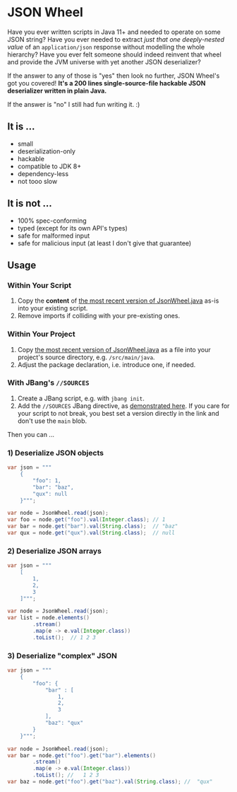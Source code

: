 # JSON Wheel

Have you ever written scripts in Java 11+ and needed to operate on some JSON string? Have you ever needed to extract *just that one deeply-nested value* of an `application/json` response without modelling the whole hierarchy? Have you
ever felt someone should indeed reinvent that wheel and provide the JVM universe with yet another JSON deserializer?

If the answer to any of those is "yes" then look no further, JSON Wheel's got you covered! **It's a 200 lines
single-source-file hackable JSON deserializer written in plain Java.**

If the answer is "no" I still had fun writing it. :)

## It is ...

* small
* deserialization-only
* hackable
* compatible to JDK 8+
* dependency-less
* not tooo slow

## It is not ...

* 100% spec-conforming
* typed (except for its own API's types)
* safe for malformed input
* safe for malicious input (at least I don't give that guarantee)

## Usage
### Within Your Script
1. Copy the **content** of [the most recent version of JsonWheel.java](https://github.com/rmnbhm/jsonwheel/blob/0.4.1/JsonWheel.java) as-is into your existing script.
2. Remove imports if colliding with your pre-existing ones.
### Within Your Project
1. Copy [the most recent version of JsonWheel.java](https://github.com/rmnbhm/jsonwheel/blob/0.4.1/JsonWheel.java) as a file into your project's source directory, e.g. `/src/main/java`.
2. Adjust the package declaration, i.e. introduce one, if needed.
### With JBang's `//SOURCES`
1. Create a JBang script, e.g. with `jbang init`.
2. Add the `//SOURCES` JBang directive, as [demonstrated here](https://carbon.now.sh/6c3f872f48f310534645566e2564971a). If you care for your script to not break, you best set a version directly in the link and don't use the `main` blob.

Then you can ...

### 1) Deserialize JSON objects

```java
var json = """
    {
        "foo": 1,
        "bar": "baz",
        "qux": null
    }""";

var node = JsonWheel.read(json);
var foo = node.get("foo").val(Integer.class); // 1
var bar = node.get("bar").val(String.class);  // "baz"
var qux = node.get("qux").val(String.class);  // null
```
### 2) Deserialize JSON arrays

```java
var json = """
    [
        1,
        2,
        3
    ]""";

var node = JsonWheel.read(json);
var list = node.elements()
        .stream()
        .map(e -> e.val(Integer.class))
        .toList();  // 1 2 3
```

### 3) Deserialize "complex" JSON

```java
var json = """
    {
        "foo": {
            "bar" : [
                1,
                2,
                3
            ],
            "baz": "qux"
        }
    }""";

var node = JsonWheel.read(json);
var bar = node.get("foo").get("bar").elements()
        .stream()
        .map(e -> e.val(Integer.class))
        .toList(); //   1 2 3
var baz = node.get("foo").get("baz").val(String.class); //  "qux"
```
